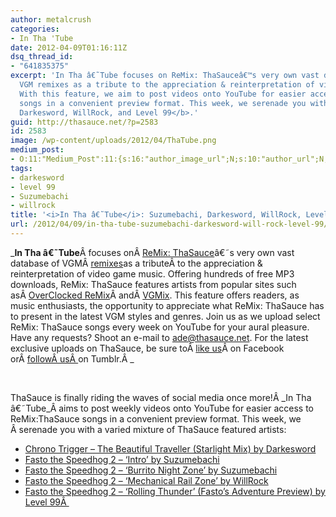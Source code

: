 ```yaml
---
author: metalcrush
categories:
- In Tha 'Tube
date: 2012-04-09T01:16:11Z
dsq_thread_id:
- "641835375"
excerpt: 'In Tha â€˜Tube focuses on ReMix: ThaSauceâ€™s very own vast database of
  VGM remixes as a tribute to the appreciation & reinterpretation of video game music.
  With this feature, we aim to post videos onto YouTube for easier access to ReMix:ThaSauce
  songs in a convenient preview format. This week, we serenade you with <b>Suzumebachi,
  Darkesword, WillRock, and Level 99</b>.'
guid: http://thasauce.net/?p=2583
id: 2583
image: /wp-content/uploads/2012/04/ThaTube.png
medium_post:
- O:11:"Medium_Post":11:{s:16:"author_image_url";N;s:10:"author_url";N;s:11:"byline_name";N;s:12:"byline_email";N;s:10:"cross_link";N;s:2:"id";N;s:21:"follower_notification";N;s:7:"license";N;s:14:"publication_id";N;s:6:"status";N;s:3:"url";N;}
tags:
- darkesword
- level 99
- Suzumebachi
- willrock
title: '<i>In Tha â€˜Tube</i>: Suzumebachi, Darkesword, WillRock, Level 99'
url: /2012/04/09/in-tha-tube-suzumebachi-darkesword-will-rock-level-99/
---
```


_**In Tha â€˜Tube**Â focuses onÂ <a href="http://remix.thasauce.net/" rel="nofollow">ReMix: ThaSauce</a>â€˜s very own vast database of VGMÂ <a title="remixes" href="http://remix.thasauce.net/" rel="nofollow">remixes</a>as a tributeÂ to the appreciation & reinterpretation of video game music. Offering hundreds of free MP3 downloads, ReMix: ThaSauce features artists from popular sites such asÂ <a href="http://thasauce.net/2012/02/11/in-tha-tube-liquid-wind-level-99-brandon-strader-shael-riley-safra-th3ht/ocremix.org" rel="nofollow">OverClocked ReMix</a>Â andÂ <a href="http://thasauce.net/2012/02/11/in-tha-tube-liquid-wind-level-99-brandon-strader-shael-riley-safra-th3ht/vgmix.com" rel="nofollow">VGMix</a>. This feature offers readers, as music enthusiasts, the opportunity to appreciate what ReMix: ThaSauce has to present in the latest VGM styles and genres. Join us as we upload select ReMix: ThaSauce songs every week on YouTube for your aural pleasure. Have any requests? Shoot an e-mail to ade@thasauce.net. For the latest exclusive uploads on ThaSauce, be sure toÂ <a href="https://www.facebook.com/thasauce.net" rel="nofollow">like us</a>Â on Facebook orÂ <a href="http://thasauce-game-remixes.tumblr.com/" rel="nofollow">followÂ usÂ </a>on Tumblr.Â _

<center>
</center>&nbsp;

ThaSauce is finally riding the waves of social media once more!Â _In Tha â€˜Tube_Â aims to post weekly videos onto YouTube for easier access to ReMix:ThaSauce songs in a convenient preview format. This week, we Â serenade you with a varied mixture of ThaSauce featured artists:

  * [Chrono Trigger &#8211; The Beautiful Traveller (Starlight Mix) by Darkesword](http://www.youtube.com/watch?v=TsTJfTFxDW8&list=UU5FBwt-l015HhxH9GHrp-5Q&index=2&feature=plcp)
  * [Fasto the Speedhog 2 &#8211; &#8216;Intro&#8217; by Suzumebachi](http://www.youtube.com/watch?v=v0c1h_x1YCI)
  * [Fasto the Speedhog 2 &#8211; &#8216;Burrito Night Zone&#8217; by Suzumebachi](http://www.youtube.com/watch?v=TEKvg4uIwV0)
  * [Fasto the Speedhog 2 &#8211; &#8216;Mechanical Rail Zone&#8217; by WillRock](http://www.youtube.com/watch?v=aYfl0Wa9080)
  * [Fasto the Speedhog 2 &#8211; &#8216;Rolling Thunder&#8217; (Fasto&#8217;s Adventure Preview) by Level 99Â ](http://www.youtube.com/watch?v=JetqJAqWwZ0)